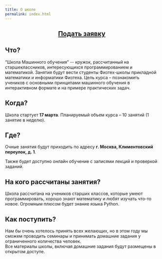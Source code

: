 ```yaml
---
title: О школе
permalink: index.html
---
```

## <center><a href="https://goo.gl/forms/olLGIM2LQVcLyP3r2" class="btn-orange" align="right">Подать заявку</a></center>  

## Что?

“Школа Машинного обучения” -- кружок, рассчитанный на старшеклассников, интересующихся программированием и математикой. Занятия будут вести студенты Физтех-школы прикладной математики и информатики Физтеха. Цель курса – познакомить учеников с основными принципами машинного обучения в интерактивном формате и на примере практических задач.

## Когда?

Школа стартует **17 марта**. Планируемый объем курса – 10 занятий (1 занятие в неделю).

## Где?

Очные занятия будут приходить по адресу **г. Москва, Климентовский переулок, д. 1**.  

Также будет доступно онлайн обучение с записями лекций и проверкой заданий.

## На кого рассчитаны занятия?

Школа рассчитана на учеников старших классов, которые умеют программировать, хорошо знают математику и любят изучать что-то новое. Огромным плюсом будет знание языка Python.

## Как поступить?

Нам бы очень хотелось принять всех желающих, но в этом году мы сможем проводить семинары и принимать домашние задания у ограниченного количества человек.  
Все материалы школы, включая домашние задания будут размещены в открытом доступе.  
